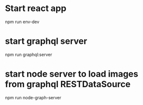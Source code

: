 
# Start react app
npm  run env-dev

# start graphql server
npm run graphql:server

# start node server to load images from graphql RESTDataSource
npm run node-graph-server

